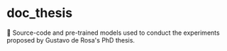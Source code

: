 # doc_thesis
📜 Source-code and pre-trained models used to conduct the experiments proposed by Gustavo de Rosa's PhD thesis.
